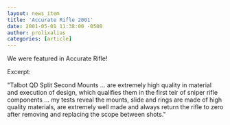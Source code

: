 ```yaml
---
layout: news_item
title: 'Accurate Rifle 2001'
date: 2001-05-01 11:38:00 -0500
author: prolixalias
categories: [article]
---
```


We were featured in Accurate Rifle!

Excerpt:

"Talbot QD Split Second Mounts ... are extremely high quality in material and execution of design, which qualifies them in the first teir of sniper rifle components ... my tests reveal the mounts, slide and rings are made of high quality materials, are extremely well made and always return the rifle to zero after removing and replacing the scope between shots."
